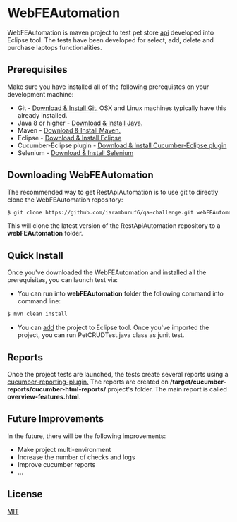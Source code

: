 # WebFEAutomation

WebFEAutomation is maven project to test pet store [api](https://www.demoblaze.com/index.html) developed into Eclipse tool. The tests have been developed for select, add, delete and purchase laptops functionalities.

## Prerequisites

Make sure you have installed all of the following prerequistes on your development machine:

* Git - [Download & Install Git.](https://git-scm.com/downloads) OSX and Linux machines typically have this already installed.
* Java 8 or higher - [Download & Install Java.](https://www.java.com/es/download/)
* Maven - [Download & Install Maven.](https://maven.apache.org/download.cgi)
* Eclipse - [Download & Install Eclipse](https://www.eclipse.org/downloads/packages/release/kepler/sr1/eclipse-ide-java-developers)
* Cucumber-Eclipse plugin - [Download & Install Cucumber-Eclipse plugin](https://www.javatpoint.com/install-cucumber-eclipse-plugin)
* Selenium - [Download & Install Selenium](https://www.selenium.dev/downloads/)

## Downloading WebFEAutomation

The recommended way to get RestApiAutomation is to use git to directly clone the WebFEAutomation repository:

```bash
$ git clone https://github.com/iaramburuf6/qa-challenge.git webFEAutomation
```

This will clone the latest version of the RestApiAutomation repository to a **webFEAutomation** folder.

## Quick Install

Once you've downloaded the WebFEAutomation and installed all the prerequisites, you can launch test via:

* You can run into **webFEAutomation** folder the following command into command line:
```bash
$ mvn clean install
```
* You can [add](https://www.codejava.net/ides/eclipse/import-existing-projects-into-eclipse-workspace) the project to Eclipse tool.
  Once you've imported the project, you can run PetCRUDTest.java class as junit test.
  
## Reports

Once the project tests are launched, the tests create several reports using a [cucumber-reporting-plugin.](https://gitlab.com/monochromata-de/cucumber-reporting-plugin) The reports are created on **/target/cucumber-reports/cucumber-html-reports/** project's folder. The main report is called **overview-features.html**.
  
## Future Improvements
  
In the future, there will be the following improvements:
  
* Make project multi-environment
* Increase the number of checks and logs
* Improve cucumber reports
* ...

## License

[MIT](https://github.com/iaramburuf6/qa-challenge/edit/develop/RestApiAutomation/License)
